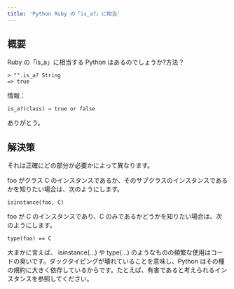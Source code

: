 ```yaml
---
title: 'Python Ruby の「is_a?」に相当'
---
```


## 概要
Ruby の「is_a」に相当する Python はあるのでしょうか?方法？

```
> "".is_a? String
=> true

```
情報：

```
is_a?(class) → true or false

```
ありがとう。

## 解決策
それは正確にどの部分が必要かによって異なります。

foo がクラス C のインスタンスであるか、そのサブクラスのインスタンスであるかを知りたい場合は、次のようにします。

```
isinstance(foo, C)

```
foo が C のインスタンスであり、C のみであるかどうかを知りたい場合は、次のようにします。

```
type(foo) == C

```
大まかに言えば、 isinstance(...) や type(...) のようなものの頻繁な使用はコードの臭いです。ダックタイピングが壊れていることを意味し、Python はその種の規約に大きく依存しているからです。たとえば、有害であると考えられるインスタンスを参照してください。

